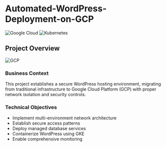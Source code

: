 # Automated-WordPress-Deployment-on-GCP

![Google Cloud](https://img.shields.io/badge/Google_Cloud-Platform-blue?logo=google-cloud)
![Kubernetes](https://img.shields.io/badge/Container-GKE-blue?logo=kubernetes)

## Project Overview
![GCP](https://github.com/user-attachments/assets/2588c537-4b68-4c05-9b7a-618bc8f0f738)


### Business Context
This project establishes a secure WordPress hosting environment, migrating from traditional infrastructure to Google Cloud Platform (GCP) with proper network isolation and security controls.

### Technical Objectives
- Implement multi-environment network architecture
- Establish secure access patterns
- Deploy managed database services
- Containerize WordPress using GKE
- Enable comprehensive monitoring




